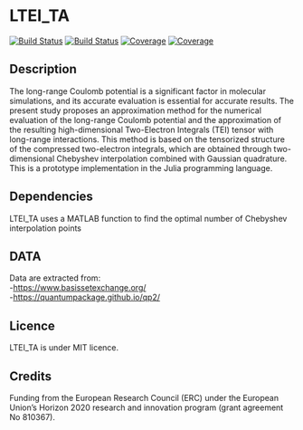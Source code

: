 # LTEI_TA

[![Build Status](https://travis-ci.com/sbadredd/LTEI_TA.jl.svg?branch=main)](https://travis-ci.com/sbadredd/LTEI_TA.jl)
[![Build Status](https://ci.appveyor.com/api/projects/status/github/sbadredd/LTEI_TA.jl?svg=true)](https://ci.appveyor.com/project/sbadredd/LTEI_TA-jl)
[![Coverage](https://codecov.io/gh/sbadredd/LTEI_TA.jl/branch/main/graph/badge.svg)](https://codecov.io/gh/sbadredd/LTEI_TA.jl)
[![Coverage](https://coveralls.io/repos/github/sbadredd/LTEI_TA.jl/badge.svg?branch=main)](https://coveralls.io/github/sbadredd/LTEI_TA.jl?branch=main)

## Description 

The long-range Coulomb potential is a significant factor in molecular simulations, and its accurate evaluation is essential for accurate results. The present study proposes an approximation method for the numerical evaluation of the long-range Coulomb potential and the approximation of the resulting high-dimensional Two-Electron Integrals (TEI) tensor with long-range interactions. This method is based on the tensorized structure of the compressed two-electron integrals, which are obtained through two-dimensional Chebyshev interpolation combined with Gaussian quadrature. This is a prototype implementation in the Julia programming language.

## Dependencies
LTEI_TA uses a MATLAB function to find the optimal number of Chebyshev interpolation points

## DATA
Data are extracted from:<br />
-https://www.basissetexchange.org/ <br />
-https://quantumpackage.github.io/qp2/

## Licence
LTEI_TA is under  MIT licence.

## Credits
Funding from the European Research Council (ERC) under the European Union’s Horizon 2020 research
and innovation program (grant agreement No 810367).
